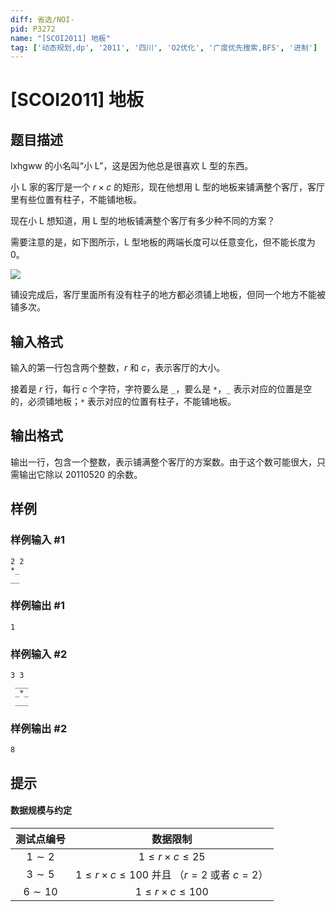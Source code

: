 ```yaml
---
diff: 省选/NOI-
pid: P3272
name: "[SCOI2011] 地板"
tag: ['动态规划,dp', '2011', '四川', 'O2优化', '广度优先搜索,BFS', '进制']
---
```

# [SCOI2011] 地板
## 题目描述

lxhgww 的小名叫“小 L”，这是因为他总是很喜欢 L 型的东西。

小 L 家的客厅是一个 $r\times c$ 的矩形，现在他想用 L 型的地板来铺满整个客厅，客厅里有些位置有柱子，不能铺地板。

现在小 L 想知道，用 L 型的地板铺满整个客厅有多少种不同的方案？

需要注意的是，如下图所示，L 型地板的两端长度可以任意变化，但不能长度为 $0$。

![](https://cdn.luogu.com.cn/upload/pic/4636.png)

铺设完成后，客厅里面所有没有柱子的地方都必须铺上地板，但同一个地方不能被铺多次。
## 输入格式

输入的第一行包含两个整数，$r$ 和 $c$，表示客厅的大小。

接着是 $r$ 行，每行 $c$ 个字符，字符要么是 `_`，要么是 `*`，`_` 表示对应的位置是空的，必须铺地板；`*` 表示对应的位置有柱子，不能铺地板。
## 输出格式

输出一行，包含一个整数，表示铺满整个客厅的方案数。由于这个数可能很大，只需输出它除以 $20110520$ 的余数。
## 样例

### 样例输入 #1
```
2 2
*_
__
```
### 样例输出 #1
```
1
```
### 样例输入 #2
```
3 3
 ___
 _*_
 ___
```
### 样例输出 #2
```
8
```
## 提示

#### 数据规模与约定
| 测试点编号 | 数据限制 |
| :----------: | :----------: |
| $1\sim 2$ | $1\le r\times c\le 25$ |
| $3\sim 5$ | $1\le r\times c\le 100$ 并且 （$r=2$ 或者 $c=2$） |
| $6\sim 10$ | $1\le r\times c\le 100$ |
